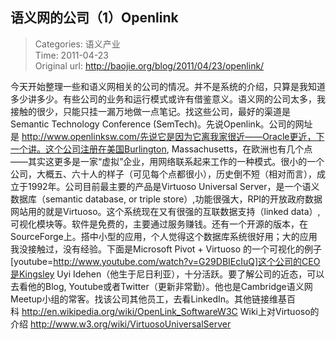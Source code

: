 语义网的公司（1）Openlink
---
    
> Categories: 语义产业  
> Time: 2011-04-23  
> Original url: <http://baojie.org/blog/2011/04/23/openlink/>
    
今天开始整理一些和语义网相关的公司的情况。并不是系统的介绍，只算是我知道多少讲多少。有些公司的业务和运行模式或许有借鉴意义。语义网的公司太多，我接触的很少，只能只挂一漏万地做一点笔记。找这些公司，最好的渠道是Semantic Technology Conference (SemTech)。先说Openlink。公司的网址是 http://www.openlinksw.com/先说它是因为它离我家很近——Oracle更近，下一个讲。这个公司注册在美国Burlington, Massachusetts，在欧洲也有几个点——其实这更多是一家“虚拟”企业，用网络联系起来工作的一种模式。很小的一个公司，大概五、六十人的样子（可见每个点都很小），历史倒不短（相对而言），成立于1992年。公司目前最主要的产品是Virtuoso Universal Server，是一个语义数据库（semantic database, or triple store）,功能很强大，RPI的开放政府数据网站用的就是Virtuoso。这个系统现在又有很强的互联数据支持（linked data）,可视化模块等。软件是免费的，主要通过服务赚钱。还有一个开源的版本，在SourceForge上。搭中小型的应用，个人觉得这个数据库系统很好用；大的应用我没接触过，没有经验。下面是Microsoft Pivot + Virtuoso 的一个可视化的例子[youtube=http://www.youtube.com/watch?v=G29DBIEcIuQ]这个公司的CEO是Kingsley Uyi Idehen（他生于尼日利亚），十分活跃。要了解公司的近态，可以去看他的Blog, Youtube或者Twitter（更新非常勤）。他也是Cambridge语义网Meetup小组的常客。找该公司其他员工，去看LinkedIn。其他链接维基百科 http://en.wikipedia.org/wiki/OpenLink_SoftwareW3C Wiki上对Virtuoso的介绍 http://www.w3.org/wiki/VirtuosoUniversalServer     
    